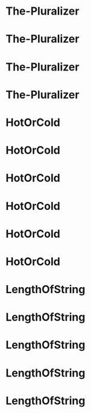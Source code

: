 # The-Pluralizer
# The-Pluralizer
# The-Pluralizer
# The-Pluralizer
# HotOrCold
# HotOrCold
# HotOrCold
# HotOrCold
# HotOrCold
# HotOrCold
# LengthOfString
# LengthOfString
# LengthOfString
# LengthOfString
# LengthOfString
